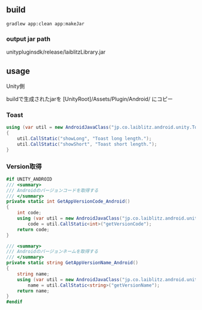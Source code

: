 ## build

```
gradlew app:clean app:makeJar
```

### output jar path

unitypluginsdk/release/laiblitzLibrary.jar

## usage

Unity側

buildで生成されたjarを [UnityRoot]/Assets/Plugin/Android/ にコピー

### Toast

```csharp
using (var util = new AndroidJavaClass("jp.co.laiblitz.android.unity.ToastUtil"))
{
    util.CallStatic("showLong", "Toast long length.");
    util.CallStatic("showShort", "Toast short length.");
}
```

### Version取得

```csharp
#if UNITY_ANDROID
/// <summary>
/// Androidのバージョンコードを取得する
/// </summary>
private static int GetAppVersionCode_Android()
{
    int code;
    using (var util = new AndroidJavaClass("jp.co.laiblitz.android.unity.PackageInfoUtil"))
        code = util.CallStatic<int>("getVersionCode");
    return code;
}

/// <summary>
/// Androidのバージョンネームを取得する
/// </summary>
private static string GetAppVersionName_Android()
{
    string name;
    using (var util = new AndroidJavaClass("jp.co.laiblitz.android.unity.PackageInfoUtil"))
        name = util.CallStatic<string>("getVersionName");
    return name;
}
#endif
```
